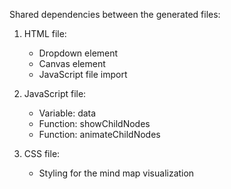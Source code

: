 Shared dependencies between the generated files:

1. HTML file:
   - Dropdown element
   - Canvas element
   - JavaScript file import

2. JavaScript file:
   - Variable: data
   - Function: showChildNodes
   - Function: animateChildNodes

3. CSS file:
   - Styling for the mind map visualization